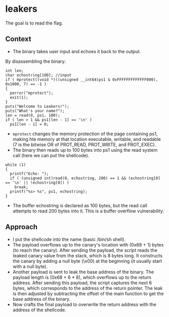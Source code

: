 # leakers
The goal is to read the flag.

## Context
- The binary takes user input and echoes it back to the output.

By disassembling the binary:
```{c}
int len; 
char echostring[100]; //input
if ( mprotect((void *)((unsigned __int64)ps1 & 0xFFFFFFFFFFFFF000), 0x1000, 7) == -1 )
{
  perror("mprotect");
  exit(1);
}
puts("Welcome to Leakers!");
puts("What's your name?");
len = read(0, ps1, 100);     
if ( len > 1 && ps1[len - 1] == '\n' )
  ps1[len - 1] = 0;
```
- `mprotect` changes the memory protection of the page containing ps1, making hte memory at that location executable, writable, and readable (7 is the bitwise OR of PROT_READ, PROT_WRITE, and PROT_EXEC).
- The binary then reads up to 100 bytes into ps1 using the read system call (here we can put the shellcode).
```{c}
while (1)
{
  printf("Echo: ");
  if ( (unsigned int)read(0, echostring, 200) == 1 && (echostring[0] == '\n' || !echostring[0]) )
    break;
  printf("%s> %s", ps1, echostring);
}
```
- The buffer echostring is declared as 100 bytes, but the read call attempts to read 200 bytes into it. This is a buffer overflow vulnerability.

## Approach
- I put the shellcode into the name (basic /bin/sh shell).
- The payload overflows up to the canary's location with (0x68 + 1) bytes (to reach the canary). After sending the payload, the script reads the leaked canary value from the stack, which is 8 bytes long. It constructs the canary by adding a null byte (\x00) at the beginning (it usually start with a null byte).
- Another payload is sent to leak the base address of the binary. The payload length is (0x68 + 6 * 8), which overflows up to the return address. After sending this payload, the script captures the next 6 bytes, which corresponds to the address of the return pointer. The leak is then adjusted by subtracting the offset of the main function to get the base address of the binary.
- Now crafts the final payload to overwrite the return address with the address of the shellcode.
